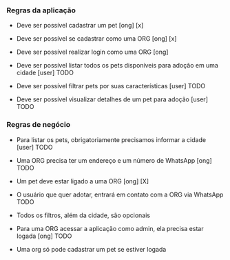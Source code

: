 ### Regras da aplicação

- Deve ser possível cadastrar um pet [ong] [x]
- Deve ser possível se cadastrar como uma ORG [ong] [x]
- Deve ser possível realizar login como uma ORG [ong]

- Deve ser possível listar todos os pets disponíveis para adoção em uma cidade [user] TODO
- Deve ser possível filtrar pets por suas características [user] TODO
- Deve ser possível visualizar detalhes de um pet para adoção [user] TODO

### Regras de negócio

- Para listar os pets, obrigatoriamente precisamos informar a cidade [user] TODO
- Uma ORG precisa ter um endereço e um número de WhatsApp [ong] TODO
- Um pet deve estar ligado a uma ORG [ong] [X]
- O usuário que quer adotar, entrará em contato com a ORG via WhatsApp TODO
- Todos os filtros, além da cidade, são opcionais
- Para uma ORG acessar a aplicação como admin, ela precisa estar logada [ong] TODO

- Uma org só pode cadastrar um pet se estiver logada

